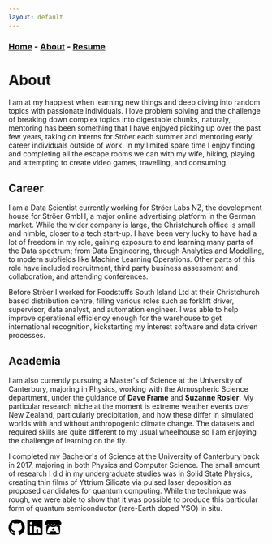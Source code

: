 ```yaml
---
layout: default
---
```


### [Home](../index.md) - [About](../pages/about.md) - [Resume](../pages/resume.md)

# About

I am at my happiest when learning new things and deep diving into random topics with passionate individuals.
I love problem solving and the challenge of breaking down complex topics into digestable chunks, naturaly, mentoring has been something that I have enjoyed picking up over the past few years, taking on interns for Ströer each summer and mentoring early career individuals outside of work.
In my limited spare time I enjoy finding and completing all the escape rooms we can with my wife, hiking, playing and attempting to create video games, travelling, and consuming.

## Career

I am a Data Scientist currently working for Ströer Labs NZ, the development house for Ströer GmbH, a major online advertising platform in the German market.
While the wider company is large, the Christchurch office is small and nimble, closer to a tech start-up.
I have been very lucky to have had a lot of freedom in my role, gaining exposure to and learning many parts of the Data spectrum; from Data Engineering, through Analytics and Modelling, to modern subfields like Machine Learning Operations.
Other parts of this role have included recruitment, third party business assessment and collaboration, and attending conferences.  

Before Ströer I worked for Foodstuffs South Island Ltd at their Christchurch based distribution centre, filling various roles such as forklift driver, supervisor, data analyst, and automation engineer.
I was able to help improve operational efficiency enough for the warehouse to get international recognition, kickstarting my interest software and data driven processes.

## Academia

I am also currently pursuing a Master's of Science at the University of Canterbury, majoring in Physics, working with the Atmospheric Science department, under the guidance of **Dave Frame** and **Suzanne Rosier**.
My particular research niche at the moment is extreme weather events over New Zealand, particularly precipitation, and how these differ in simulated worlds with and without anthropogenic climate change.
The datasets and required skills are quite different to my usual wheelhouse so I am enjoying the challenge of learning on the fly.

I completed my Bachelor's of Science at the University of Canterbury back in 2017, majoring in both Physics and Computer Science.
The small amount of research I did in my undergraduate studies was in Solid State Physics, creating thin films of Yttrium Silicate via pulsed laser deposition as proposed candidates for quantum computing.
While the technique was rough, we were able to show that it was possible to produce this particular form of quantum semiconductor (rare-Earth doped YSO) in situ.

[<img src="../resources/icons/GitHub.png" height="32" width="32"/>](https://github.com/Graphight)
[<img src="../resources/icons/LinkedIn.png" height="32" width="32"/>](https://www.linkedin.com/in/tom-marsh-3aa764154/)
[<img src="../resources/icons/Itch.png" height="32" width="32"/>](https://graphight.itch.io/) 
